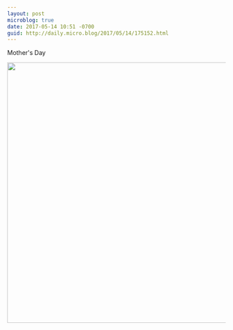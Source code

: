 ```yaml
---
layout: post
microblog: true
date: 2017-05-14 10:51 -0700
guid: http://daily.micro.blog/2017/05/14/175152.html
---
```

Mother's Day

<img src="http://daily.micro.blog/uploads/2017/fde76bc198.jpg" width="600" height="600" style="height: auto" />
